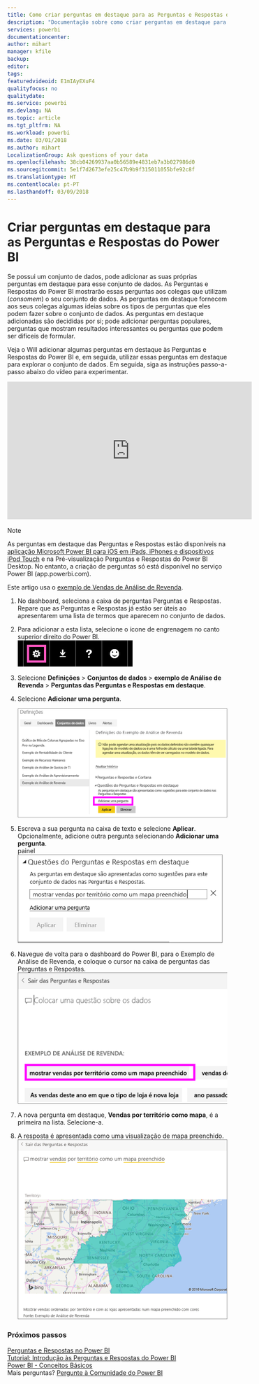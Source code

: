 ```yaml
---
title: Como criar perguntas em destaque para as Perguntas e Respostas do Power BI
description: "Documentação sobre como criar perguntas em destaque para as Perguntas e Respostas do Power BI"
services: powerbi
documentationcenter: 
author: mihart
manager: kfile
backup: 
editor: 
tags: 
featuredvideoid: E1mIAyEXuF4
qualityfocus: no
qualitydate: 
ms.service: powerbi
ms.devlang: NA
ms.topic: article
ms.tgt_pltfrm: NA
ms.workload: powerbi
ms.date: 03/01/2018
ms.author: mihart
LocalizationGroup: Ask questions of your data
ms.openlocfilehash: 38cb04269937aa0b56589e4831eb7a3b027986d0
ms.sourcegitcommit: 5e1f7d2673efe25c47b9b9f315011055bfe92c8f
ms.translationtype: HT
ms.contentlocale: pt-PT
ms.lasthandoff: 03/09/2018
---
```

# <a name="create-featured-questions-for-power-bi-qa"></a>Criar perguntas em destaque para as Perguntas e Respostas do Power BI
Se possui um conjunto de dados, pode adicionar as suas próprias perguntas em destaque para esse conjunto de dados.  As Perguntas e Respostas do Power BI mostrarão essas perguntas aos colegas que utilizam (*consomem*) o seu conjunto de dados.  As perguntas em destaque fornecem aos seus colegas algumas ideias sobre os tipos de perguntas que eles podem fazer sobre o conjunto de dados. As perguntas em destaque adicionadas são decididas por si; pode adicionar perguntas populares, perguntas que mostram resultados interessantes ou perguntas que podem ser difíceis de formular.

Veja o Will adicionar algumas perguntas em destaque às Perguntas e Respostas do Power BI e, em seguida, utilizar essas perguntas em destaque para explorar o conjunto de dados. Em seguida, siga as instruções passo-a-passo abaixo do vídeo para experimentar.

<iframe width="560" height="315" src="https://www.youtube.com/embed/E1mIAyEXuF4" frameborder="0" allowfullscreen></iframe>

> [!NOTE]
> As perguntas em destaque das Perguntas e Respostas estão disponíveis na [aplicação Microsoft Power BI para iOS em iPads, iPhones e dispositivos iPod Touch](mobile-apps-ios-qna.md) e na Pré-visualização Perguntas e Respostas do Power BI Desktop. No entanto, a criação de perguntas só está disponível no serviço Power BI (app.powerbi.com).
> 

Este artigo usa o [exemplo de Vendas de Análise de Revenda](sample-datasets.md).

1. No dashboard, seleciona a caixa de perguntas Perguntas e Respostas.   Repare que as Perguntas e Respostas já estão ser úteis ao apresentarem uma lista de termos que aparecem no conjunto de dados.
2. Para adicionar a esta lista, selecione o ícone de engrenagem no canto superior direito do Power BI.  
   ![ícone de engrenagem](media/service-q-and-a-create-featured-questions/pbi_gearicon2.jpg)
3. Selecione **Definições** &gt; **Conjuntos de dados** &gt; **exemplo de Análise de Revenda** &gt; **Perguntas das Perguntas e Respostas em destaque**.  
4. Selecione **Adicionar uma pergunta**.
   
   ![Menu Definições](media/service-q-and-a-create-featured-questions/power-bi-settings.png)
5. Escreva a sua pergunta na caixa de texto e selecione **Aplicar**.   Opcionalmente, adicione outra pergunta selecionando **Adicionar uma pergunta**.  
   painel ![Perguntas das Perguntas e Respostas em destaque](media/service-q-and-a-create-featured-questions/power-bi-type-featured-question.png)
6. Navegue de volta para o dashboard do Power BI, para o Exemplo de Análise de Revenda, e coloque o cursor na caixa de perguntas das Perguntas e Respostas.   
   ![caixa de perguntas das Perguntas e Respostas](media/service-q-and-a-create-featured-questions/power-bi-featured-q.png)
7. A nova pergunta em destaque, **Vendas por território como mapa**, é a primeira na lista. Selecione-a.  
8. A resposta é apresentada como uma visualização de mapa preenchido.  
   ![visualização de mapa](media/service-q-and-a-create-featured-questions/power-bi-filled-map.png)

### <a name="next-steps"></a>Próximos passos
[Perguntas e Respostas no Power BI](power-bi-q-and-a.md)  
[Tutorial: Introdução às Perguntas e Respostas do Power BI](power-bi-visualization-introduction-to-q-and-a.md)  
[Power BI - Conceitos Básicos](service-basic-concepts.md)  
Mais perguntas? [Pergunte à Comunidade do Power BI](http://community.powerbi.com/)

